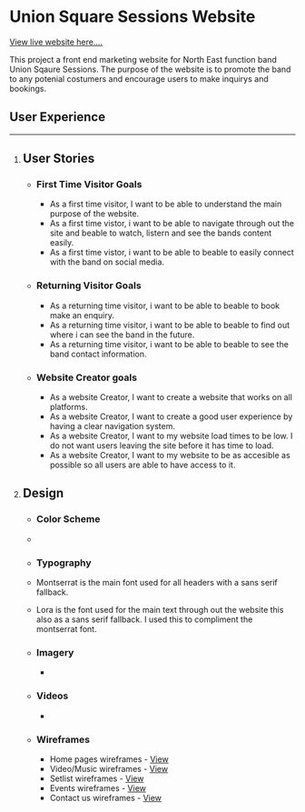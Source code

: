 # Union Square Sessions Website


[View live website here....](#)

This project a front end marketing website for North East function band Union Sqaure Sessions. The purpose of the website is to promote the band to any potenial costumers and encourage users to make inquirys and bookings.

## User Experience
------



1. ## User Stories

   * ### First Time Visitor Goals
      * As a first time visitor, I want to be able to understand the main purpose of the website.
      * As a first time vistor, i want to be able to navigate through out the site and beable to watch, listern and see the bands content easily.
      * As a first time vistor, i want to be able to beable to easily connect with the band on social media.

    * ### Returning Visitor Goals
      * As a returning time visitor, i want to be able to beable to book make an enquiry.
      * As a returning time visitor, i want to be able to beable to find out where i can see the band in the future.
      * As a returning time visitor, i want to be able to beable to see the band contact information.

    * ### Website Creator goals
      * As a website Creator, I want to create a website that works on all platforms.
      * As a website Creator, I want to create a good user experience by having a clear navigation system.
      * As a website Creator, I want to my website load times to be low. I do not want users leaving the site before it has time to load.
      * As a website Creator, I want to my website to be as accesible as possible so all users are able to have access to it.




2. ## Design
   
   * ### Color Scheme
    * 

   * ### Typography
    *  Montserrat is the main font used for all headers with a sans serif fallback.
    *  Lora is the font used for the main text through out the website this also as a sans serif fallback. I used this to compliment the montserrat font.

   * ### Imagery 
      * 

   * ### Videos
      * 
   
   * ### Wireframes
      * Home pages wireframes - [View](wireframes/indexwireframe.png)
      * Video/Music wireframes - [View](wireframes/musicvideo.png)
      * Setlist wireframes - [View](wireframes/songlist.png)
      * Events wireframes - [View](wireframes/events.png)
      * Contact us wireframes - [View](wireframes/contact.png)


   
